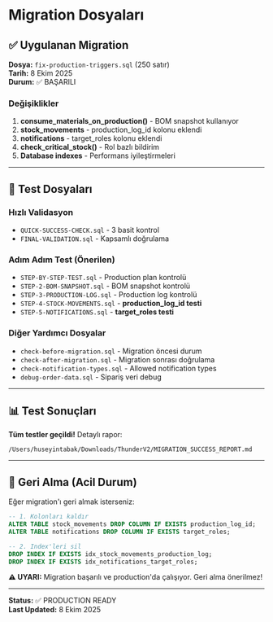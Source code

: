 # Migration Dosyaları

## ✅ Uygulanan Migration

**Dosya:** `fix-production-triggers.sql` (250 satır)  
**Tarih:** 8 Ekim 2025  
**Durum:** ✅ BAŞARILI

### Değişiklikler

1. **consume_materials_on_production()** - BOM snapshot kullanıyor
2. **stock_movements** - production_log_id kolonu eklendi
3. **notifications** - target_roles kolonu eklendi
4. **check_critical_stock()** - Rol bazlı bildirim
5. **Database indexes** - Performans iyileştirmeleri

---

## 🧪 Test Dosyaları

### Hızlı Validasyon
- `QUICK-SUCCESS-CHECK.sql` - 3 basit kontrol
- `FINAL-VALIDATION.sql` - Kapsamlı doğrulama

### Adım Adım Test (Önerilen)
- `STEP-BY-STEP-TEST.sql` - Production plan kontrolü
- `STEP-2-BOM-SNAPSHOT.sql` - BOM snapshot kontrolü
- `STEP-3-PRODUCTION-LOG.sql` - Production log kontrolü
- `STEP-4-STOCK-MOVEMENTS.sql` - **production_log_id testi**
- `STEP-5-NOTIFICATIONS.sql` - **target_roles testi**

### Diğer Yardımcı Dosyalar
- `check-before-migration.sql` - Migration öncesi durum
- `check-after-migration.sql` - Migration sonrası doğrulama
- `check-notification-types.sql` - Allowed notification types
- `debug-order-data.sql` - Sipariş veri debug

---

## 📊 Test Sonuçları

**Tüm testler geçildi!** Detaylı rapor:

`/Users/huseyintabak/Downloads/ThunderV2/MIGRATION_SUCCESS_REPORT.md`

---

## 🔄 Geri Alma (Acil Durum)

Eğer migration'ı geri almak isterseniz:

```sql
-- 1. Kolonları kaldır
ALTER TABLE stock_movements DROP COLUMN IF EXISTS production_log_id;
ALTER TABLE notifications DROP COLUMN IF EXISTS target_roles;

-- 2. Index'leri sil
DROP INDEX IF EXISTS idx_stock_movements_production_log;
DROP INDEX IF EXISTS idx_notifications_target_roles;
```

**⚠️ UYARI:** Migration başarılı ve production'da çalışıyor. Geri alma önerilmez!

---

**Status:** ✅ PRODUCTION READY  
**Last Updated:** 8 Ekim 2025


